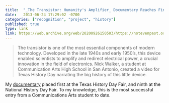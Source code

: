 ```yaml
---
title:  "_The Transistor: Humanity's Amplifier_ Documentary Reaches Finals at National History Day Fair"
date:   2013-06-24 17:29:02 -0700
categories: ["recognition", "project", "history"]
published: true
type: link
link: https://web.archive.org/web/20200926150503/https://notevenpast.org/transistor-humanitys-amplifier/
---
```


> The transistor is one of the most essential components of modern technology. Developed in the late 1940s and early 1950’s, this device enabled scientists to amplify and redirect electrical power, a crucial innovation in the field of electronics. Nick Walker, a student at Communication Arts High School in San Antonio, created a video for Texas History Day narrating the big history of this little device.

My [documentary](https://vimeo.com/57908212) placed first at the Texas History Day Fair, and ninth at the National History Day Fair. To my knowledge, this is the most successful entry from a Communications Arts student to date.